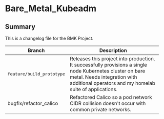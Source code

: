 # Bare_Metal_Kubeadm

## Summary

This is a changelog file for the BMK Project.

| Branch                    | Description                                                  |
| ------------------------- | ------------------------------------------------------------ |
| `feature/build_prototype` | Releases this project into production. It successfully provisions a single node Kubernetes cluster on bare metal. Needs integration with additional operators and my homelab suite of applications. |
| bugfix/refactor_calico    | Refactored Calico so a pod network CIDR collision doesn't occur with common private networks. |

